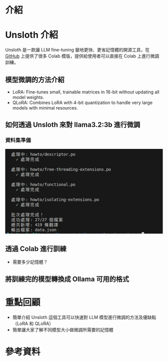 # 介紹

# Unsloth 介紹

Unsloth 是一款讓 LLM fine-tuning 變地更快、更省記憶體的開源工具，在 [GitHub](https://github.com/unslothai/notebooks) 上提供了很多 Colab 模版，提供給使用者可以直接在 Colab 上進行微調訓練。

## 模型微調的方法介紹

- LoRA: Fine-tunes small, trainable matrices in 16-bit without updating all model weights.  
- QLoRA: Combines LoRA with 4-bit quantization to handle very large models with minimal resources. 

## 如何透過 Unsloth 來對 llama3.2:3b 進行微調

### 資料集準備

![20250907002650](https://raw.githubusercontent.com/hsiangjenli/pic-bed/main/images/20250907002650.png)

## 透過 Colab 進行訓練

- 需要多少記憶體？  
  

## 將訓練完的模型轉換成 Ollama 可用的格式

# 重點回顧

- 簡單介紹 Unsloth 這個工具可以快速對 LLM 模型進行微調的方法及優缺點（LoRA 和 QLoRA）
- 簡單讓大家了解不同模型大小做微調所需要的記憶體

# 參考資料
